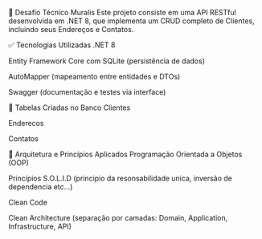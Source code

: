 📄 Desafio Técnico Muralis
Este projeto consiste em uma API RESTful desenvolvida em .NET 8, que implementa um CRUD completo de Clientes, incluindo seus Endereços e Contatos.

✅ Tecnologias Utilizadas
.NET 8

Entity Framework Core com SQLite (persistência de dados)

AutoMapper (mapeamento entre entidades e DTOs)

Swagger (documentação e testes via interface)

🧱 Tabelas Criadas no Banco
Clientes

Enderecos

Contatos

🧠 Arquitetura e Princípios Aplicados
Programação Orientada a Objetos (OOP)

Princípios S.O.L.I.D (principio da resonsabilidade unica, inversão de dependencia etc...)

Clean Code

Clean Architecture (separação por camadas: Domain, Application, Infrastructure, API)
